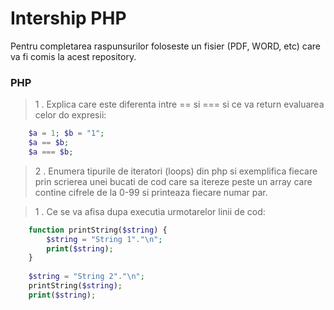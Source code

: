 # Intership PHP
Pentru completarea raspunsurilor foloseste un fisier (PDF, WORD, etc) care va fi comis la acest repository.

### PHP
> 1 . Explica care este diferenta intre == si === si ce va return evaluarea celor do expresii:
> 
```php
    $a = 1; $b = "1";
    $a == $b;
    $a === $b;
```
> 2 . Enumera tipurile de iteratori (loops) din php si exemplifica fiecare prin scrierea unei bucati de cod care sa itereze peste un array care contine cifrele de la 0-99 si printeaza fiecare numar par.

 > 1 . Ce se va afisa dupa executia urmotarelor linii de cod:
> 
```php
    function printString($string) {
        $string = "String 1"."\n";
        print($string);
    }
    
    $string = "String 2"."\n";
    printString($string);
    print($string);
```
